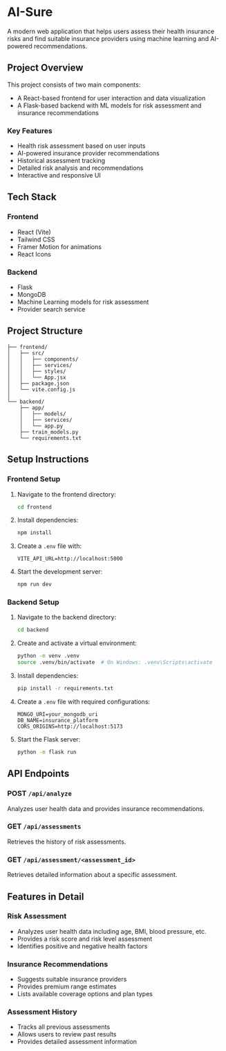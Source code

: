 # AI-Sure

A modern web application that helps users assess their health insurance risks and find suitable insurance providers using machine learning and AI-powered recommendations.

## Project Overview

This project consists of two main components:
- A React-based frontend for user interaction and data visualization
- A Flask-based backend with ML models for risk assessment and insurance recommendations

### Key Features

- Health risk assessment based on user inputs
- AI-powered insurance provider recommendations
- Historical assessment tracking
- Detailed risk analysis and recommendations
- Interactive and responsive UI

## Tech Stack

### Frontend
- React (Vite)
- Tailwind CSS
- Framer Motion for animations
- React Icons

### Backend
- Flask
- MongoDB
- Machine Learning models for risk assessment
- Provider search service

## Project Structure

```
├── frontend/
│   ├── src/
│   │   ├── components/
│   │   ├── services/
│   │   ├── styles/
│   │   └── App.jsx
│   ├── package.json
│   └── vite.config.js
│
└── backend/
    ├── app/
    │   ├── models/
    │   ├── services/
    │   └── app.py
    ├── train_models.py
    └── requirements.txt
```

## Setup Instructions

### Frontend Setup

1. Navigate to the frontend directory:
   ```bash
   cd frontend
   ```

2. Install dependencies:
   ```bash
   npm install
   ```

3. Create a `.env` file with:
   ```
   VITE_API_URL=http://localhost:5000
   ```

4. Start the development server:
   ```bash
   npm run dev
   ```

### Backend Setup

1. Navigate to the backend directory:
   ```bash
   cd backend
   ```

2. Create and activate a virtual environment:
   ```bash
   python -m venv .venv
   source .venv/bin/activate  # On Windows: .venv\Scripts\activate
   ```

3. Install dependencies:
   ```bash
   pip install -r requirements.txt
   ```

4. Create a `.env` file with required configurations:
   ```
   MONGO_URI=your_mongodb_uri
   DB_NAME=insurance_platform
   CORS_ORIGINS=http://localhost:5173
   ```

5. Start the Flask server:
   ```bash
   python -m flask run
   ```

## API Endpoints

### POST `/api/analyze`
Analyzes user health data and provides insurance recommendations.

### GET `/api/assessments`
Retrieves the history of risk assessments.

### GET `/api/assessment/<assessment_id>`
Retrieves detailed information about a specific assessment.

## Features in Detail

### Risk Assessment
- Analyzes user health data including age, BMI, blood pressure, etc.
- Provides a risk score and risk level assessment
- Identifies positive and negative health factors

### Insurance Recommendations
- Suggests suitable insurance providers
- Provides premium range estimates
- Lists available coverage options and plan types

### Assessment History
- Tracks all previous assessments
- Allows users to review past results
- Provides detailed assessment information

